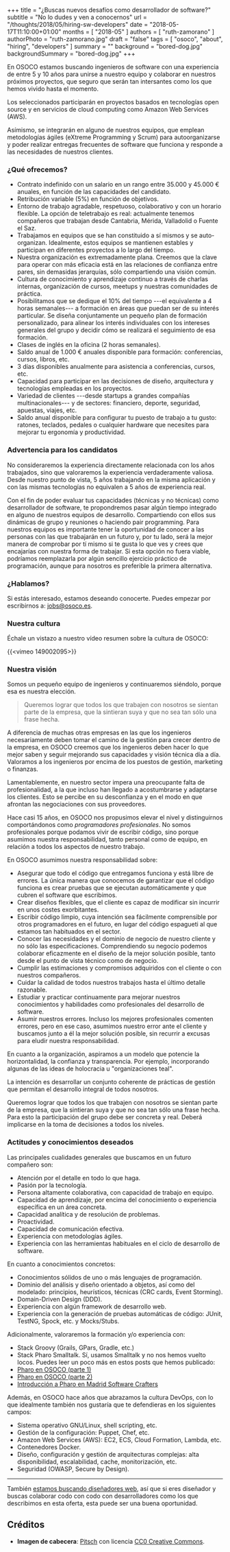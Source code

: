 +++
title = "¿Buscas nuevos desafíos como desarrollador de software?"
subtitle = "No lo dudes y ven a conocernos"
url = "/thoughts/2018/05/hiring-sw-developers"
date = "2018-05-17T11:10:00+01:00"
months = [ "2018-05" ]
authors = [ "ruth-zamorano" ]
authorPhoto = "ruth-zamorano.jpg"
draft = "false"
tags = [ "osoco", "about", "hiring", "developers" ]
summary = ""
background = "bored-dog.jpg"
backgroundSummary = "bored-dog.jpg"
+++

En OSOCO estamos buscando ingenieros de software con una experiencia de entre 5 y 10 años para unirse a nuestro equipo
y colaborar en nuestros próximos proyectos, que seguro que serán tan intersantes como los que hemos vivido hasta el momento.

Los seleccionados participarán en proyectos basados en tecnologías open source y en servicios de cloud computing como 
Amazon Web Services (AWS).

Asímismo, se integrarán en alguno de nuestros equipos, que emplean metodologías ágiles (eXtreme Programming y Scrum) para autoorganizarse 
y poder realizar entregas frecuentes de software que funciona y responde a las necesidades de nuestros clientes.

### ¿Qué ofrecemos?

- Contrato indefinido con un salario en un rango entre 35.000 y 45.000 € anuales, en función de las capacidades del candidato.
- Retribución variable (5%) en función de objetivos.
- Entorno de trabajo agradable, respetuoso, colaborativo y con un horario flexible. La opción de teletrabajo es real: actualmente tenemos compañeros que trabajan desde Cantabria, Mérida, Valladolid o Fuente el Saz.
- Trabajamos en equipos que se han constituido a sí mismos y se auto-organizan. Idealmente, estos equipos se mantienen estables y participan en diferentes proyectos a lo largo del tiempo.
- Nuestra organización es extremadamente plana. Creemos que la clave para operar con más eficacia está en las relaciones de confianza entre pares, sin demasidas jerarquías, sólo compartiendo una visión común.
- Cultura de conocimiento y aprendizaje continuo a través de charlas internas, organización de cursos, meetups y nuestras comunidades de práctica.
- Posibilitamos que se dedique el 10% del tiempo ---el equivalente a 4 horas semanales--- a formación en áreas que puedan ser de su interés particular. Se diseña conjuntamente un pequeño plan de formación personalizado, para alinear los interés individuales con los intereses generales del grupo y decidir cómo se realizará el seguimiento de esa formación.
- Clases de inglés en la oficina (2 horas semanales).
- Saldo anual de 1.000 € anuales disponible para formación: conferencias, cursos, libros, etc.
- 3 días disponibles anualmente para asistencia a conferencias, cursos, etc.
- Capacidad para participar en las decisiones de diseño, arquitectura y tecnologías empleadas en los proyectos.
- Variedad de clientes ---desde startups a grandes compañías multinacionales--- y de sectores: financiero, deporte, seguridad, apuestas, viajes, etc.
- Saldo anual disponible para configurar tu puesto de trabajo a tu gusto: ratones, teclados, pedales o cualquier hardware que necesites para mejorar tu ergonomía y productividad.

### Advertencia para los candidatos

No consideraremos la experiencia directamente relacionada con los años trabajados, sino que valoraremos la experiencia verdaderamente valiosa. Desde nuestro punto de vista, 5 años trabajando en la misma aplicación y con las mismas tecnologías no equivalen a 5 años de experiencia real.

Con el fin de poder evaluar tus capacidades (técnicas y no técnicas) como desarrollador de software, te propondremos pasar algún tiempo integrado en alguno de nuestros equipos de desarrollo. Compartiendo con ellos sus dinámicas de grupo y reuniones o haciendo pair programming. Para nuestros equipos es importante tener la oportunidad de conocer a las personas con las que trabajarán en un futuro y, por tu lado, será la mejor manera de comprobar por tí mismo si te gusta lo que ves y crees que encajarías con nuestra forma de trabajar. Si esta opción no fuera viable, podríamos reemplazarla por algún sencillo ejercicio práctico de programación, aunque para nosotros es preferible la primera alternativa.

### ¿Hablamos?

Si estás interesado, estamos deseando conocerte. Puedes empezar por escribirnos a: [jobs@osoco.es](mailto:jobs@osoco.es).

### Nuestra cultura

Échale un vistazo a nuestro vídeo resumen sobre la cultura de OSOCO: 

{{<vimeo 149002095>}}


### Nuestra visión

Somos un pequeño equipo de ingenieros y continuaremos siéndolo, porque esa es nuestra elección.


<blockquote>Queremos lograr que todos los que trabajen con nosotros se sientan parte de la empresa, que la sintieran suya y que no sea tan sólo una frase hecha.</blockquote>

A diferencia de muchas otras empresas en las que los ingenieros necesariamente deben tomar el camino de la gestión 
para crecer dentro de la empresa, en OSOCO creemos que los ingenieros deben hacer lo que mejor saben y seguir mejorando 
sus capacidades y visión técnica día a día. Valoramos a los ingenieros por encima de los puestos de gestión, marketing o 
finanzas.

Lamentablemente, en nuestro sector impera una preocupante falta de profesionalidad, a la que incluso han llegado a 
acostumbrarse y adaptarse los clientes. Esto se percibe en su desconfianza y en el modo en que afrontan las negociaciones 
con sus proveedores.

Hace casi 15 años, en OSOCO nos propusimos elevar el nivel y distinguirnos comportándonos como *programadores 
profesionales*. No somos profesionales porque podamos vivir de escribir código, sino porque asumimos nuestra 
responsabilidad, tanto personal como de equipo, en relación a todos los aspectos de nuestro trabajo.

En OSOCO asumimos nuestra responsabilidad sobre:

- Asegurar que todo el código que entregamos funciona y está libre de errores. La única manera que conocemos de garantizar que el código funciona es crear pruebas que se ejecutan automáticamente y que cubren el software que escribimos.
- Crear diseños flexibles, que el cliente es capaz de modificar sin incurrir en unos costes exorbitantes.
- Escribir código limpio, cuya intención sea fácilmente comprensible por otros programadores en el futuro, en lugar del código espagueti al que estamos tan habituados en el sector.
- Conocer las necesidades y el dominio de negocio de nuestro cliente y no sólo las especificaciones. Comprendiendo su negocio podemos colaborar eficazmente en el diseño de la mejor solución posible, tanto desde el punto de vista técnico como de negocio.
- Cumplir las estimaciones y compromisos adquiridos con el cliente o con nuestros compañeros.
- Cuidar la calidad de todos nuestros trabajos hasta el último detalle razonable.
- Estudiar y practicar continuamente para mejorar nuestros conocimientos y habilidades como profesionales del desarrollo de software.
- Asumir nuestros errores. Incluso los mejores profesionales comenten errores, pero en ese caso, asumimos nuestro error ante el cliente y buscamos junto a él la mejor solución posible, sin recurrir a excusas para eludir nuestra responsabilidad.

En cuanto a la organización, aspiramos a un modelo que potencie la horizontalidad, la confianza y transparencia. Por ejemplo, incorporando algunas de las ideas de holocracia u "organizaciones teal".

La intención es desarrollar un conjunto coherente de prácticas de gestión que permitan el desarrollo integral de todos nosotros.

Queremos lograr que todos los que trabajen con nosotros se sientan parte de la empresa, que la sintieran suya y que no sea tan sólo una frase hecha. Para esto la participación del grupo debe ser concreta y real. Deberá implicarse en la toma de decisiones a todos los niveles.


### Actitudes y conocimientos deseados

Las principales cualidades generales que buscamos en un futuro compañero son:

- Atención por el detalle en todo lo que haga.
- Pasión por la tecnología.
- Persona altamente colaborativa, con capacidad de trabajo en equipo.
- Capacidad de aprendizaje, por encima del conocimiento o experiencia específica en un área concreta.
- Capacidad analítica y de resolución de problemas.
- Proactividad. 
- Capacidad de comunicación efectiva.
- Experiencia con metodologías ágiles.
- Experiencia con las herramientas habituales en el ciclo de desarrollo de software.

En cuanto a conocimientos concretos:

- Conocimientos sólidos de uno o más lenguajes de programación.
- Dominio del análisis y diseño orientado a objetos, así como del modelado: principios, heurísticos, técnicas (CRC cards, Event Storming).
- Domain-Driven Design (DDD).
- Experiencia con algún framework de desarrollo web.
- Experiencia con la generación de pruebas automáticas de código: JUnit, TestNG, Spock, etc. y Mocks/Stubs.

Adicionalmente, valoraremos la formación y/o experiencia con:

- Stack Groovy (Grails, GPars, Gradle, etc.)
- Stack Pharo Smalltalk. Sí, usamos Smalltalk y no nos hemos vuelto locos. Puedes leer un poco más en estos posts que hemos publicado:
 - [Pharo en OSOCO (parte 1)](https://osoco.es/thoughts/2017/11/pharo-en-osoco-parte-1/)
 - [Pharo en OSOCO (parte 2)](https://osoco.es/thoughts/2017/12/pharo-en-osoco-parte-2/)
 - [Introducción a Pharo en Madrid Software Crafters](https://osoco.es/introduccion-pharo-madswcr/)

Además, en OSOCO hace años que abrazamos la cultura DevOps, con lo que idealmente también nos gustaría que te 
defendieras en los siguientes campos:

- Sistema operativo GNU/Linux, shell scripting, etc.
- Gestión de la configuración: Puppet, Chef, etc.
- Amazon Web Services (AWS): EC2, ECS, Cloud Formation, Lambda, etc.
- Contenedores Docker.
- Diseño, configuración y gestión de arquitecturas complejas: alta disponibilidad, escalabilidad, cache, monitorización, etc.
- Seguridad (OWASP, Secure by Design).


<hr class="section-divider"/>

También [estamos buscando diseñadores web](/thoughts/2018/05/hiring-web-designers/), así que si eres diseñador y buscas colaborar codo con codo con desarrolladores como los que describimos en esta oferta, esta puede ser una buena oportunidad.

## Créditos

- **Imagen de cabecera**: <a href="https://pixabay.com/en/dog-animal-continental-bulldog-pet-2437110/" target="_blank">Pitsch</a> con licencia <a href="https://creativecommons.org/publicdomain/zero/1.0/deed.en">CC0 Creative Commons</a>.
